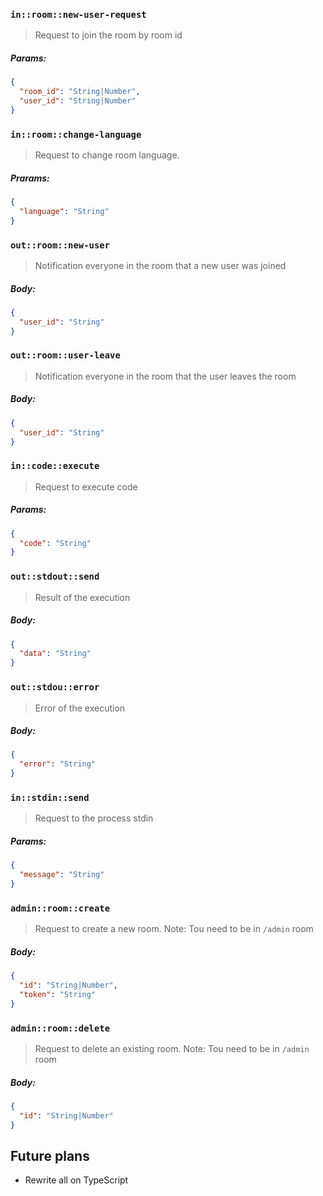 ### `in::room::new-user-request`
> Request to join the room by room id

##### Params: 

```json
{
  "room_id": "String|Number",
  "user_id": "String|Number"
}
```

### `in::room::change-language`
> Request to change room language.

##### Prarams: 

```json
{
  "language": "String"
}
```

### `out::room::new-user`
> Notification everyone in the room that a new user was joined

##### Body:

```json
{
  "user_id": "String"
}
```

### `out::room::user-leave`
> Notification everyone in the room that the user leaves the room

##### Body:

```json
{
  "user_id": "String"
}
```

### `in::code::execute`
> Request to execute code

##### Params:

```json
{
  "code": "String"
}
```

### `out::stdout::send`
> Result of the execution

##### Body:

```json
{
  "data": "String"
}
```

### `out::stdou::error`
> Error of the execution

##### Body:

```json
{
  "error": "String"
}
```

### `in::stdin::send`
> Request to the process stdin

##### Params:

```json
{
  "message": "String"
}
```

### `admin::room::create`
> Request to create a new room.
> Note: Tou need to be in `/admin` room

##### Body:

```json
{
  "id": "String|Number",
  "token": "String"
}
```

### `admin::room::delete`
> Request to delete an existing room.
> Note: Tou need to be in `/admin` room

##### Body: 

```json
{
  "id": "String|Number"
}
```

## Future plans

- Rewrite all on TypeScript
